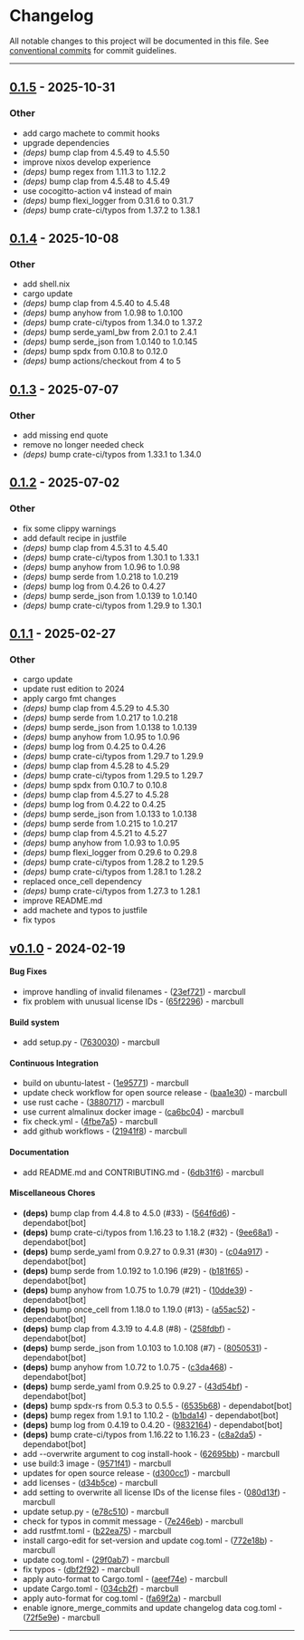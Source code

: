 # Changelog
All notable changes to this project will be documented in this file. See [conventional commits](https://www.conventionalcommits.org/) for commit guidelines.

- - -

## [0.1.5](https://github.com/x-software-com/sancus/compare/v0.1.4...v0.1.5) - 2025-10-31

### Other

- add cargo machete to commit hooks
- upgrade dependencies
- *(deps)* bump clap from 4.5.49 to 4.5.50
- improve nixos develop experience
- *(deps)* bump regex from 1.11.3 to 1.12.2
- *(deps)* bump clap from 4.5.48 to 4.5.49
- use cocogitto-action v4 instead of main
- *(deps)* bump flexi_logger from 0.31.6 to 0.31.7
- *(deps)* bump crate-ci/typos from 1.37.2 to 1.38.1

## [0.1.4](https://github.com/x-software-com/sancus/compare/v0.1.3...v0.1.4) - 2025-10-08

### Other

- add shell.nix
- cargo update
- *(deps)* bump clap from 4.5.40 to 4.5.48
- *(deps)* bump anyhow from 1.0.98 to 1.0.100
- *(deps)* bump crate-ci/typos from 1.34.0 to 1.37.2
- *(deps)* bump serde_yaml_bw from 2.0.1 to 2.4.1
- *(deps)* bump serde_json from 1.0.140 to 1.0.145
- *(deps)* bump spdx from 0.10.8 to 0.12.0
- *(deps)* bump actions/checkout from 4 to 5

## [0.1.3](https://github.com/x-software-com/sancus/compare/v0.1.2...v0.1.3) - 2025-07-07

### Other

- add missing end quote
- remove no longer needed check
- *(deps)* bump crate-ci/typos from 1.33.1 to 1.34.0

## [0.1.2](https://github.com/x-software-com/sancus/compare/v0.1.1...v0.1.2) - 2025-07-02

### Other

- fix some clippy warnings
- add default recipe in justfile
- *(deps)* bump clap from 4.5.31 to 4.5.40
- *(deps)* bump crate-ci/typos from 1.30.1 to 1.33.1
- *(deps)* bump anyhow from 1.0.96 to 1.0.98
- *(deps)* bump serde from 1.0.218 to 1.0.219
- *(deps)* bump log from 0.4.26 to 0.4.27
- *(deps)* bump serde_json from 1.0.139 to 1.0.140
- *(deps)* bump crate-ci/typos from 1.29.9 to 1.30.1

## [0.1.1](https://github.com/x-software-com/sancus/compare/v0.1.0...v0.1.1) - 2025-02-27

### Other

- cargo update
- update rust edition to 2024
- apply cargo fmt changes
- *(deps)* bump clap from 4.5.29 to 4.5.30
- *(deps)* bump serde from 1.0.217 to 1.0.218
- *(deps)* bump serde_json from 1.0.138 to 1.0.139
- *(deps)* bump anyhow from 1.0.95 to 1.0.96
- *(deps)* bump log from 0.4.25 to 0.4.26
- *(deps)* bump crate-ci/typos from 1.29.7 to 1.29.9
- *(deps)* bump clap from 4.5.28 to 4.5.29
- *(deps)* bump crate-ci/typos from 1.29.5 to 1.29.7
- *(deps)* bump spdx from 0.10.7 to 0.10.8
- *(deps)* bump clap from 4.5.27 to 4.5.28
- *(deps)* bump log from 0.4.22 to 0.4.25
- *(deps)* bump serde_json from 1.0.133 to 1.0.138
- *(deps)* bump serde from 1.0.215 to 1.0.217
- *(deps)* bump clap from 4.5.21 to 4.5.27
- *(deps)* bump anyhow from 1.0.93 to 1.0.95
- *(deps)* bump flexi_logger from 0.29.6 to 0.29.8
- *(deps)* bump crate-ci/typos from 1.28.2 to 1.29.5
- *(deps)* bump crate-ci/typos from 1.28.1 to 1.28.2
- replaced once_cell dependency
- *(deps)* bump crate-ci/typos from 1.27.3 to 1.28.1
- improve README.md
- add machete and typos to justfile
- fix typos

## [v0.1.0](https://github.com/x-software-com/sancus/compare/96aa8bf492ffb107c1f56fa615c41ccd193e9d65..v0.1.0) - 2024-02-19
#### Bug Fixes
- improve handling of invalid filenames - ([23ef721](https://github.com/x-software-com/sancus/commit/23ef7219d267e187d3e5f46912e8e5fe2073d3b7)) - marcbull
- fix problem with unusual license IDs - ([65f2296](https://github.com/x-software-com/sancus/commit/65f22965517a1f2b23035f7e0ecf7ff992f19b48)) - marcbull
#### Build system
- add setup.py - ([7630030](https://github.com/x-software-com/sancus/commit/7630030fcf02e955507a7ca284df3e7b79e07843)) - marcbull
#### Continuous Integration
- build on ubuntu-latest - ([1e95771](https://github.com/x-software-com/sancus/commit/1e9577112c2d8ec2d1b7cfbdbd0dcc327d18a536)) - marcbull
- update check workflow for open source release - ([baa1e30](https://github.com/x-software-com/sancus/commit/baa1e308fe08b9c8382ecfd37143f461563b21f8)) - marcbull
- use rust cache - ([3880717](https://github.com/x-software-com/sancus/commit/3880717c92c00258e27c3a6ddd95edc4ad0a1723)) - marcbull
- use current almalinux docker image - ([ca6bc04](https://github.com/x-software-com/sancus/commit/ca6bc047f7a4ca0385f2f4c15f1fc725ab9580aa)) - marcbull
- fix check.yml - ([4fbe7a5](https://github.com/x-software-com/sancus/commit/4fbe7a5404cb87a0ee8afd281c13d5f4ca99c16a)) - marcbull
- add github workflows - ([21941f8](https://github.com/x-software-com/sancus/commit/21941f80002ca86a375b513726182ca04b22c379)) - marcbull
#### Documentation
- add README.md and CONTRIBUTING.md - ([6db31f6](https://github.com/x-software-com/sancus/commit/6db31f67b306ec0d3faf4ade35559a2f9ff26a4e)) - marcbull
#### Miscellaneous Chores
- **(deps)** bump clap from 4.4.8 to 4.5.0 (#33) - ([564f6d6](https://github.com/x-software-com/sancus/commit/564f6d66ce474078d52229d9a23927302893b89a)) - dependabot[bot]
- **(deps)** bump crate-ci/typos from 1.16.23 to 1.18.2 (#32) - ([9ee68a1](https://github.com/x-software-com/sancus/commit/9ee68a1ee15b2fa9dca71917e8e286a57e9825de)) - dependabot[bot]
- **(deps)** bump serde_yaml from 0.9.27 to 0.9.31 (#30) - ([c04a917](https://github.com/x-software-com/sancus/commit/c04a917fcee42c6728476a6061d93f73b7b8bf6c)) - dependabot[bot]
- **(deps)** bump serde from 1.0.192 to 1.0.196 (#29) - ([b181f65](https://github.com/x-software-com/sancus/commit/b181f65713374e50270ac7ff5903c6a8d792313a)) - dependabot[bot]
- **(deps)** bump anyhow from 1.0.75 to 1.0.79 (#21) - ([10dde39](https://github.com/x-software-com/sancus/commit/10dde39f1c0d65bbaa3e6e73e3ff767c0e934d71)) - dependabot[bot]
- **(deps)** bump once_cell from 1.18.0 to 1.19.0 (#13) - ([a55ac52](https://github.com/x-software-com/sancus/commit/a55ac5263b7892168a0d692f9543fcdaf2b77065)) - dependabot[bot]
- **(deps)** bump clap from 4.3.19 to 4.4.8 (#8) - ([258fdbf](https://github.com/x-software-com/sancus/commit/258fdbf6349c06ca9d8cf8fdc7a56327cad9603b)) - dependabot[bot]
- **(deps)** bump serde_json from 1.0.103 to 1.0.108 (#7) - ([8050531](https://github.com/x-software-com/sancus/commit/8050531935e6c6923a0db6a5404f9d75d614ffca)) - dependabot[bot]
- **(deps)** bump anyhow from 1.0.72 to 1.0.75 - ([c3da468](https://github.com/x-software-com/sancus/commit/c3da468e41dbbf82d780dffc6722e0e446c2eb16)) - dependabot[bot]
- **(deps)** bump serde_yaml from 0.9.25 to 0.9.27 - ([43d54bf](https://github.com/x-software-com/sancus/commit/43d54bfcd7109c033817fe6c045882ff2730e3c2)) - dependabot[bot]
- **(deps)** bump spdx-rs from 0.5.3 to 0.5.5 - ([6535b68](https://github.com/x-software-com/sancus/commit/6535b682cabeda422ecbf0a6981186d33206433d)) - dependabot[bot]
- **(deps)** bump regex from 1.9.1 to 1.10.2 - ([b1bda14](https://github.com/x-software-com/sancus/commit/b1bda14a474737ac5a7e130c0e01faa24502380b)) - dependabot[bot]
- **(deps)** bump log from 0.4.19 to 0.4.20 - ([9832164](https://github.com/x-software-com/sancus/commit/9832164c31f3b2cf99e90c97b182b4685c1e9f9f)) - dependabot[bot]
- **(deps)** bump crate-ci/typos from 1.16.22 to 1.16.23 - ([c8a2da5](https://github.com/x-software-com/sancus/commit/c8a2da57b19918f0d23404501cc63ce91f316f93)) - dependabot[bot]
- add --overwrite argument to cog install-hook - ([62695bb](https://github.com/x-software-com/sancus/commit/62695bbd0f03922216fd3181eca5f66fe716dc87)) - marcbull
- use build:3 image - ([9571f41](https://github.com/x-software-com/sancus/commit/9571f4173ecd4097f0a2807e4e3d01621e993eb9)) - marcbull
- updates for open source release - ([d300cc1](https://github.com/x-software-com/sancus/commit/d300cc1f9191f5fecffd30d80d88cf33637d40e8)) - marcbull
- add licenses - ([d34b5ce](https://github.com/x-software-com/sancus/commit/d34b5ceed60cb9204d3d8929e07d73c77a318664)) - marcbull
- add setting to overwrite all license IDs of the license files - ([080d13f](https://github.com/x-software-com/sancus/commit/080d13fe4a46f5d76d64d8ba0b4954044d26e3d1)) - marcbull
- update setup.py - ([e78c510](https://github.com/x-software-com/sancus/commit/e78c5105ae9d7126dbbcdc58ce4ed66898dbdd6b)) - marcbull
- check for typos in commit message - ([7e246eb](https://github.com/x-software-com/sancus/commit/7e246ebef27ac10dfc47e7af1f97537334d32c0b)) - marcbull
- add rustfmt.toml - ([b22ea75](https://github.com/x-software-com/sancus/commit/b22ea759800b4d7e4cb076a94b7241787c170854)) - marcbull
- install cargo-edit for set-version and update cog.toml - ([772e18b](https://github.com/x-software-com/sancus/commit/772e18bf21d38fd84bdd5e176676fedce86b29eb)) - marcbull
- update cog.toml - ([29f0ab7](https://github.com/x-software-com/sancus/commit/29f0ab7eb567c0f9f9987880a739bb761d9480b5)) - marcbull
- fix typos - ([dbf2f92](https://github.com/x-software-com/sancus/commit/dbf2f92ff39b2526590392e3681c27f8ec5dc2c2)) - marcbull
- apply auto-format to Cargo.toml - ([aeef74e](https://github.com/x-software-com/sancus/commit/aeef74e34ed38e088e88680e46d8969e5711ee83)) - marcbull
- update Cargo.toml - ([034cb2f](https://github.com/x-software-com/sancus/commit/034cb2ff426e786311be2090a71b92095836dd4a)) - marcbull
- apply auto-format for cog.toml - ([fa69f2a](https://github.com/x-software-com/sancus/commit/fa69f2ad86db8093ce83f3b07aa7979ca422d08e)) - marcbull
- enable ignore_merge_commits and update changelog data cog.toml - ([72f5e9e](https://github.com/x-software-com/sancus/commit/72f5e9e2f425870683a06e80836532cde726747a)) - marcbull

- - -
